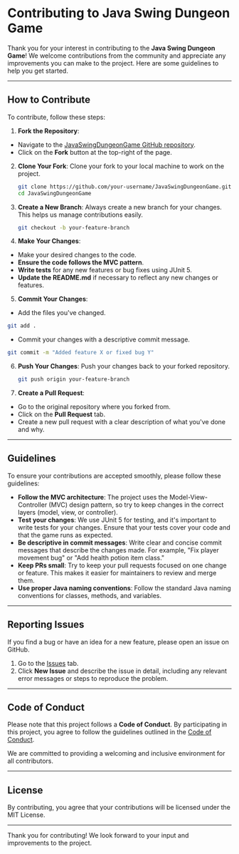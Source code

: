 # Contributing to Java Swing Dungeon Game

Thank you for your interest in contributing to the **Java Swing Dungeon Game**! We welcome contributions from the community and appreciate any improvements you can make to the project. Here are some guidelines to help you get started.

---

## How to Contribute

To contribute, follow these steps:

1. **Fork the Repository**:
  - Navigate to the [JavaSwingDungeonGame GitHub repository](https://github.com/anizmo/JavaSwingDungeonGame).
  - Click on the **Fork** button at the top-right of the page.

2. **Clone Your Fork**:
   Clone your fork to your local machine to work on the project.
   ```bash
   git clone https://github.com/your-username/JavaSwingDungeonGame.git
   cd JavaSwingDungeonGame
   ```

3. **Create a New Branch**:
   Always create a new branch for your changes. This helps us manage contributions easily.
   ```bash
   git checkout -b your-feature-branch
   ```

4. **Make Your Changes**:
  - Make your desired changes to the code.
  - **Ensure the code follows the MVC pattern**.
  - **Write tests** for any new features or bug fixes using JUnit 5.
  - **Update the README.md** if necessary to reflect any new changes or features.

5. **Commit Your Changes**:
  - Add the files you've changed.
   ```bash
   git add .
   ```
  - Commit your changes with a descriptive commit message.
   ```bash
   git commit -m "Added feature X or fixed bug Y"
   ```

6. **Push Your Changes**:
   Push your changes back to your forked repository.
   ```bash
   git push origin your-feature-branch
   ```

7. **Create a Pull Request**:
  - Go to the original repository where you forked from.
  - Click on the **Pull Request** tab.
  - Create a new pull request with a clear description of what you've done and why.

---

## Guidelines

To ensure your contributions are accepted smoothly, please follow these guidelines:

- **Follow the MVC architecture**: The project uses the Model-View-Controller (MVC) design pattern, so try to keep changes in the correct layers (model, view, or controller).
- **Test your changes**: We use JUnit 5 for testing, and it's important to write tests for your changes. Ensure that your tests cover your code and that the game runs as expected.
- **Be descriptive in commit messages**: Write clear and concise commit messages that describe the changes made. For example, "Fix player movement bug" or "Add health potion item class."
- **Keep PRs small**: Try to keep your pull requests focused on one change or feature. This makes it easier for maintainers to review and merge them.
- **Use proper Java naming conventions**: Follow the standard Java naming conventions for classes, methods, and variables.

---

## Reporting Issues

If you find a bug or have an idea for a new feature, please open an issue on GitHub.

1. Go to the [Issues](https://github.com/anizmo/JavaSwingDungeonGame/issues) tab.
2. Click **New Issue** and describe the issue in detail, including any relevant error messages or steps to reproduce the problem.

---

## Code of Conduct

Please note that this project follows a **Code of Conduct**. By participating in this project, you agree to follow the guidelines outlined in the [Code of Conduct](https://www.contributor-covenant.org/).

We are committed to providing a welcoming and inclusive environment for all contributors.

---

## License

By contributing, you agree that your contributions will be licensed under the MIT License.

---

Thank you for contributing! We look forward to your input and improvements to the project.

